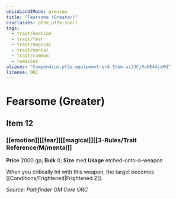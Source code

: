 ```yaml
---
obsidianUIMode: preview
title: "Fearsome (Greater)"
cssclasses: pf2e,pf2e-spell
tags:
  - trait/emotion
  - trait/fear
  - trait/magical
  - trait/mental
  - trait/common
  - remaster
aliases: "Compendium.pf2e.equipment-srd.Item.uz3JCjRvkE44jxMd"
license: ORC
---
```

# Fearsome (Greater)
## Item 12
### [[emotion]][[fear]][[magical]][[3-Rules/Trait Reference/M/mental]]


**Price** 2000 gp; 
**Bulk** 0; **Size** med
**Usage** etched-onto-a-weapon

When you critically hit with this weapon, the target becomes [[Conditions/Frightened|Frightened 2]].

*Source: Pathfinder GM Core*
*ORC*